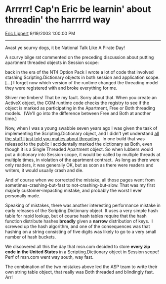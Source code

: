 <div id="page">

# Arrrrr\! Cap'n Eric be learnin' about threadin' the harrrrd way

[Eric Lippert](https://social.msdn.microsoft.com/profile/Eric%20Lippert) 9/19/2003 1:00:00 PM

-----

<div id="content">

<div class="mine">

Avast ye scurvy dogs, it be National Talk Like A Pirate Day\!

A scurvy bilge rat commented on the preceding discussion about putting apartment threaded objects in Session scope:

back in the era of the NT4 Option Pack I wrote a lot of code that involved stashing Scripting.Dictionary objects in both session and application scope. \[...\] I forget now which version of the runtime changed the threading model they were registered with and broke everything for me.

Shiver me timbers\! That be my fault. Sorry about that. When you create an ActiveX object, the COM runtime code checks the registry to see if the object is marked as participating in the Apartment, Free or Both threading models.  (We'll go into the difference between Free and Both at another time.)

Now, when I was a young swabbie seven years ago I was given the task of implementing the Scripting.Dictionary object, and I didn't yet understand [all the stuff I just told you maties about threading](http://blogs.msdn.com/b/ericlippert/archive/2003/09/18/why-is-it-a-bad-idea-to-put-script-objects-in-session-scope.aspx).  In one build that was released to the public I accidentally marked the dictionary as Both, even though it is a Single Threaded Apartment object. So when lubbers would put a dictionary into Session scope, it would be called by multiple threads at multiple times, in violation of the apartment contract.  As long as there were only readers, it was generally OK, but as soon as there were readers and writers, it would usually crash and die.

And of course when we corrected the mistake, all those pages went from sometimes-crashing-but-fast to not-crashing-but-slow. That was my first majorly customer-impacting mistake, and probably the worst I ever personally made. 

Speaking of mistakes, there was another interesting performance mistake in early releases of the Scripting.Dictionary object. It uses a very simple hash table for rapid lookup, but of course hash tables require that the hash function distribute hashes **broadly** given a **narrow** distribution of keys.  I screwed up the hash algorithm, and one of the consequences was that hashing on a string consisting of five digits was likely to go to a very small number of hash buckets.  

We discovered all this the day that msn.com decided to store **every zip code in the United States** in a Scripting.Dictionary object in Session scope\!  Perf of msn.com went way south, way fast.

The combination of the two mistakes above led the ASP team to write their own string table object, that really was Both threaded and blindingly fast. Arr\!

</div>

</div>

</div>

